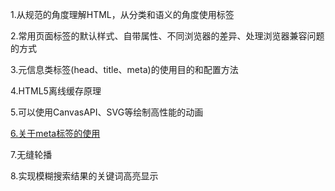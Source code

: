 1.从规范的角度理解HTML，从分类和语义的角度使用标签

2.常用页面标签的默认样式、自带属性、不同浏览器的差异、处理浏览器兼容问题的方式

3.元信息类标签(head、title、meta)的使用目的和配置方法

4.HTML5离线缓存原理

5.可以使用CanvasAPI、SVG等绘制高性能的动画

[6.关于meta标签的使用]('../html/meta.html')

7.无缝轮播

8.实现模糊搜索结果的关键词高亮显示